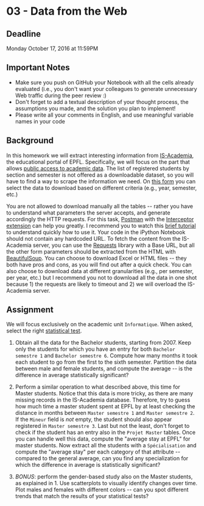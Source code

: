 # 03 - Data from the Web

## Deadline
Monday October 17, 2016 at 11:59PM

## Important Notes
* Make sure you push on GitHub your Notebook with all the cells already evaluated (i.e., you don't want your colleagues to generate 
unnecessary Web traffic during the peer review :)
* Don't forget to add a textual description of your thought process, the assumptions you made, and the solution
you plan to implement!
* Please write all your comments in English, and use meaningful variable names in your code

## Background
In this homework we will extract interesting information from [IS-Academia](http://is-academia.epfl.ch/page-6228.html), the educational
portal of EPFL. Specifically, we will focus on the part that allows [public access to academic data](http://is-academia.epfl.ch/publicaccess-Bachelor-Master).
The list of registered students by section and semester is not offered as a downloadable dataset, so you will have to find a way to scrape the
information we need. On [this form](http://isa.epfl.ch/imoniteur_ISAP/%21gedpublicreports.htm?ww_i_reportmodel=133685247) you can select
the data to download based on different criteria (e.g., year, semester, etc.)

You are not allowed to download manually all the tables -- rather you have to understand what parameters the server accepts, and
generate accordingly the HTTP requests. For this task, [Postman](https://www.getpostman.com) with the [Interceptor extension](https://www.getpostman.com/docs/capture)
can help you greatly. I recommend you to watch this [brief tutorial](https://www.youtube.com/watch?v=jBjXVrS8nXs&list=PLM-7VG-sgbtD8qBnGeQM5nvlpqB_ktaLZ&autoplay=1)
to understand quickly how to use it.
Your code in the iPython Notebook should not contain any hardcoded URL. To fetch the content from the IS-Academia server,
you can use the [Requests](http://docs.python-requests.org/en/master/) library with a Base URL, but all the other form parameters
should be extracted from the HTML with [BeautifulSoup](https://www.crummy.com/software/BeautifulSoup/).
You can choose to download Excel or HTML files -- they both have pros and cons, as you will find out after a quick check. You can also
choose to download data at different granularities (e.g., per semester, per year, etc.) but I recommend you not to download all the data
in one shot because 1) the requests are likely to timeout and 2) we will overload the IS-Academia server.

## Assignment
We will focus exclusively on the academic unit `Informatique`. When asked, select the right [statistical test](http://hamelg.blogspot.ch/2015/11/python-for-data-analysis-part-24.html).

1. Obtain all the data for the Bachelor students, starting from 2007. Keep only the students for which you have an entry for both `Bachelor
semestre 1` and `Bachelor semestre 6`. Compute how many months it took each student to go from the first to the sixth semester. Partition
the data between male and female students, and compute the average -- is the difference in average statistically significant?

2. Perform a similar operation to what described above, this time for Master students. Notice that this data is more tricky, as there are
many missing records in the IS-Academia database. Therefore, try to guess how much time a master student spent at EPFL by at least checking
the distance in months between `Master semestre 1` and `Master semestre 2`. If the `Mineur` field is *not* empty, the student should also
appear registered in `Master semestre 3`. Last but not the least, don't forget to check if the student has an entry also in the `Projet Master`
tables. Once you can handle well this data, compute the "average stay at EPFL" for master students. Now extract all the students with a 
`Spécialisation` and compute the "average stay" per each category of that attribute -- compared to the general average, can you find any
specialization for which the difference in average is statistically significant?

3. *BONUS*: perform the gender-based study also on the Master students, as explained in 1. Use scatterplots to visually identify changes
over time. Plot males and females with different colors -- can you spot different trends that match the results of your statistical tests?

